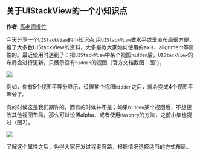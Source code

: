 关于UIStackView的一个小知识点
----------
**作者**: [高老师很忙](https://weibo.com/517082456)

今天分享一个`UIStackView`的小知识点,用`UIStackView`做水平或垂直布局很方便，搜了大多数UIStackView的资料，大多是教大家如何使用的axis、alignment等属性的。最近使用时遇到了：把`UIStackView`中某个视图`hidden`后，`UIStackView`的布局会进行更新，只展示没有`hidden`的视图（官方文档截图：图1），

![](https://github.com/awesome-tips/iOS-Tips/blob/master/images/2018/12/3-1.png)

例如，你有5个视图平等分显示，设置某个视图`hidden`之后，就会变成4个视图平等分了。

有的时候这是我们期许的，而有的时候并不是；如果`hidden`某个视图后，不想更改其他视图布局，那么可以设置alpha，或者使用`Masonry`的方法，之前小集也提过（图2）。

![](https://github.com/awesome-tips/iOS-Tips/blob/master/images/2018/12/3-2.png)

了解这个属性之后，免得大家开发过程走弯路，根据情况选择适当的方式布局。

